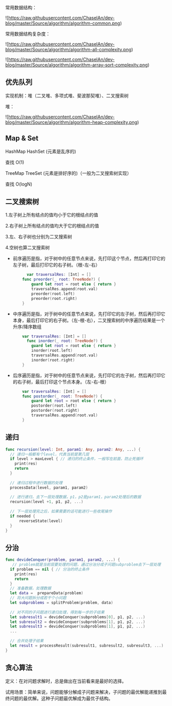 常用数据结构：

![https://raw.githubusercontent.com/ChaselAn/dev-blog/master/Source/algorithm/algorithm-common.png)

常用数据结构复杂度：

![https://raw.githubusercontent.com/ChaselAn/dev-blog/master/Source/algorithm/algorithm-all-complexity.png)

![https://raw.githubusercontent.com/ChaselAn/dev-blog/master/Source/algorithm/algorithm-array-sort-complexity.png)

## 优先队列

实现机制：堆（二叉堆、多项式堆、斐波那契堆）、二叉搜索树

堆：

![https://raw.githubusercontent.com/ChaselAn/dev-blog/master/Source/algorithm/algorithm-heap-complexity.png)

## Map & Set

HashMap HashSet (元素是乱序的)

查找 O(1)

TreeMap TreeSet (元素是排好序的)（一般为二叉搜索树实现）

查找 O(logN)

## 二叉搜索树

1.左子树上所有结点的值均小于它的根结点的值

2.右子树上所有结点的值均大于它的根结点的值

3.左、右子树也分别为二叉搜索树

4.空树也算二叉搜索树

* 前序遍历是指，对于树中的任意节点来说，先打印这个节点，然后再打印它的左子树，最后打印它的右子树。（根-左-右）

  ```swift
     	var traversalRes: [Int] = []
      func preorder(_ root: TreeNode?) {
          guard let root = root else { return }
          traversalRes.append(root.val)
          preorder(root.left)
          preorder(root.right)
      }
  ```

* 中序遍历是指，对于树中的任意节点来说，先打印它的左子树，然后再打印它本身，最后打印它的右子树。（左-根-右），二叉搜索树的中序遍历结果是一个升序/降序数组

  ```swift
      var traversalRes: [Int] = []
  		func inorder(_ root: TreeNode?) {
          guard let root = root else { return }
          inorder(root.left)
          traversalRes.append(root.val)
          inorder(root.right)
      }
  ```

* 后序遍历是指，对于树中的任意节点来说，先打印它的左子树，然后再打印它的右子树，最后打印这个节点本身。（左-右-根）

  ```swift
      var traversalRes: [Int] = []
      func postorder(_ root: TreeNode?) {
          guard let root = root else { return }
          postorder(root.left)
          postorder(root.right)
          traversalRes.append(root.val)
      }
  ```


## 递归

```swift
func recursion(level: Int, param1: Any, param2: Any, ...) {
  // 递归一般都有个level，代表当前是第几层
  if level > maxLevel { // 递归的终止条件，一般写在前面，防止死循环
    print(res)
    return
  }
  
  // 递归过程中进行数据的处理
  processData(level, param1, param2)
  
  // 进行递归，去下一层处理数据，p1，p2是param1，param2处理后的数据
  recursion(level +1, p1, p2, ...)
  
  // 下一层处理完之后，如果需要的话可能进行一些收尾操作
  if needed {
      reverseState(level)
  }
}
```

## 分治

```swift
func devideConquer(problem, param1, param2, ...) {
   // problem就是当前层要处理的问题，通过分治分成子问题subproblem去下一层处理
  if problem == nil { // 分治的终止条件
    print(res)
    return
  }
  // 准备数据，处理数据
  let data =  prepareData(problem)
  // 将大问题拆分成若干个小问题
  let subproblems = splitProblem(problem, data)
  
  // 对不同的子问题进行递归处理，得到每一步的子结果
  let subresult1 = devideConquer(subproblems[0], p1, p2, ...)
  let subresult2 = devideConquer(subproblems[1], p1, p2, ...)
  let subresult3 = devideConquer(subproblems[1], p1, p2, ...)
  ...
  
  // 合并处理子结果
  let result = processResult(subresult1, subresult2, subresult3, ...)
}
```

## 贪心算法

定义：在对问题求解时，总是做出在当前看来是最好的选择。

试用场景：简单来说，问题能够分解成子问题来解决，子问题的最优解能递推到最终问题的最优解。这种子问题最优解成为最优子结构。

